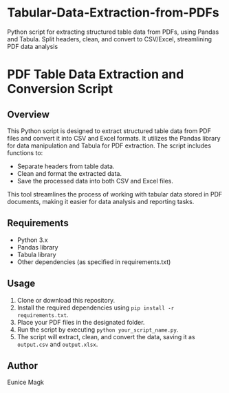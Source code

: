 # Tabular-Data-Extraction-from-PDFs
Python script for extracting structured table data from PDFs, using Pandas and Tabula. Split headers, clean, and convert to CSV/Excel, streamlining PDF data analysis
# PDF Table Data Extraction and Conversion Script

## Overview
This Python script is designed to extract structured table data from PDF files and convert it into CSV and Excel formats. It utilizes the Pandas library for data manipulation and Tabula for PDF extraction. The script includes functions to:

- Separate headers from table data.
- Clean and format the extracted data.
- Save the processed data into both CSV and Excel files.

This tool streamlines the process of working with tabular data stored in PDF documents, making it easier for data analysis and reporting tasks.

## Requirements
- Python 3.x
- Pandas library
- Tabula library
- Other dependencies (as specified in requirements.txt)

## Usage
1. Clone or download this repository.
2. Install the required dependencies using `pip install -r requirements.txt`.
3. Place your PDF files in the designated folder.
4. Run the script by executing `python your_script_name.py`.
5. The script will extract, clean, and convert the data, saving it as `output.csv` and `output.xlsx`.

## Author
Eunice Magk
